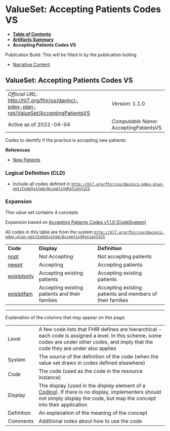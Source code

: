 # ValueSet: Accepting Patients Codes VS

* [**Table of Contents**](toc.html)
* [**Artifacts Summary**](artifacts.html)
* **Accepting Patients Codes VS**

Publication Build: This will be filled in by the publication tooling

* [Narrative Content](#)

## ValueSet: Accepting Patients Codes VS

|  |  |  |  |  |
| --- | --- | --- | --- | --- |
| *Official URL*: http://hl7.org/fhir/us/davinci-pdex-plan-net/ValueSet/AcceptingPatientsVS | | | | *Version*: 1.1.0 |
| Active as of 2022-04-04 | | | | *Computable Name*: AcceptingPatientsVS |

Codes to identify if the practice is accepting new patients

**References**

* [New Patients](StructureDefinition-newpatients.html)

### Logical Definition (CLD)

* Include all codes defined in [`http://hl7.org/fhir/us/davinci-pdex-plan-net/CodeSystem/AcceptingPatientsCS`](CodeSystem-AcceptingPatientsCS.html)

### Expansion

This value set contains 4 concepts

Expansion based on [Accepting Patients Codes v1.1.0 (CodeSystem)](CodeSystem-AcceptingPatientsCS.html)

All codes in this table are from the system [`http://hl7.org/fhir/us/davinci-pdex-plan-net/CodeSystem/AcceptingPatientsCS`](CodeSystem-AcceptingPatientsCS.html)

|  |  |  |
| --- | --- | --- |
| **Code** | **Display** | **Definition** |
| [nopt](CodeSystem-AcceptingPatientsCS.html#AcceptingPatientsCS-nopt) | Not Accepting | Not accepting patients |
| [newpt](CodeSystem-AcceptingPatientsCS.html#AcceptingPatientsCS-newpt) | Accepting | Accepting patients |
| [existptonly](CodeSystem-AcceptingPatientsCS.html#AcceptingPatientsCS-existptonly) | Accepting existing patients | Accepting existing patients |
| [existptfam](CodeSystem-AcceptingPatientsCS.html#AcceptingPatientsCS-existptfam) | Accepting existing patients and their families | Accepting existing patients and members of their families |

---

Explanation of the columns that may appear on this page:

|  |  |
| --- | --- |
| Level | A few code lists that FHIR defines are hierarchical - each code is assigned a level. In this scheme, some codes are under other codes, and imply that the code they are under also applies |
| System | The source of the definition of the code (when the value set draws in codes defined elsewhere) |
| Code | The code (used as the code in the resource instance) |
| Display | The display (used in the *display* element of a [Coding](http://hl7.org/fhir/R4/datatypes.html#Coding)). If there is no display, implementers should not simply display the code, but map the concept into their application |
| Definition | An explanation of the meaning of the concept |
| Comments | Additional notes about how to use the code |